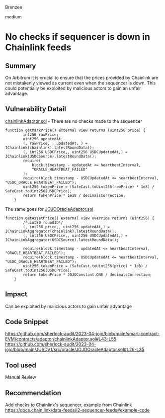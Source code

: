 Brenzee

medium

# No checks if sequencer is down in Chainlink feeds

## Summary
On Arbitrum it is crucial to ensure that the prices provided by Chainlink are not mistakenly viewed as current even when the sequencer is down. This could potentially be exploited by malicious actors to gain an unfair advantage.

## Vulnerability Detail
[chainlinkAdaptor.sol](https://github.com/sherlock-audit/2023-04-jojo/blob/main/smart-contract-EVM/contracts/adaptor/chainlinkAdaptor.sol#L43-L55) - There are no checks made to the sequencer
```solidity
function getMarkPrice() external view returns (uint256 price) {
        int256 rawPrice;
        uint256 updatedAt;
        (, rawPrice, , updatedAt, ) = IChainlink(chainlink).latestRoundData();
        (, int256 USDCPrice,, uint256 USDCUpdatedAt,) = IChainlink(USDCSource).latestRoundData();
        require(
            block.timestamp - updatedAt <= heartbeatInterval,
            "ORACLE_HEARTBEAT_FAILED"
        );
        require(block.timestamp - USDCUpdatedAt <= heartbeatInterval, "USDC_ORACLE_HEARTBEAT_FAILED");
        uint256 tokenPrice = (SafeCast.toUint256(rawPrice) * 1e8) / SafeCast.toUint256(USDCPrice);
        return tokenPrice * 1e18 / decimalsCorrection;
    }
```
The same goes for [JOJOOracleAdaptor.sol](https://github.com/sherlock-audit/2023-04-jojo/blob/main/JUSDV1/src/oracle/JOJOOracleAdaptor.sol#L26-L35)
```solidity
function getAssetPrice() external view override returns (uint256) {
        /*uint80 roundID*/
        (, int256 price,, uint256 updatedAt,) = IChainLinkAggregator(chainlink).latestRoundData();
        (, int256 USDCPrice,, uint256 USDCUpdatedAt,) = IChainLinkAggregator(USDCSource).latestRoundData();

        require(block.timestamp - updatedAt <= heartbeatInterval, "ORACLE_HEARTBEAT_FAILED");
        require(block.timestamp - USDCUpdatedAt <= heartbeatInterval, "USDC_ORACLE_HEARTBEAT_FAILED");
        uint256 tokenPrice = (SafeCast.toUint256(price) * 1e8) / SafeCast.toUint256(USDCPrice);
        return tokenPrice * JOJOConstant.ONE / decimalsCorrection;
    }
```

## Impact
Can be exploited by malicious actors to gain unfair advantage

## Code Snippet
https://github.com/sherlock-audit/2023-04-jojo/blob/main/smart-contract-EVM/contracts/adaptor/chainlinkAdaptor.sol#L43-L55
https://github.com/sherlock-audit/2023-04-jojo/blob/main/JUSDV1/src/oracle/JOJOOracleAdaptor.sol#L26-L35

## Tool used

Manual Review

## Recommendation
Add checks to Chainlink's sequencer, example from Chainlink https://docs.chain.link/data-feeds/l2-sequencer-feeds#example-code
